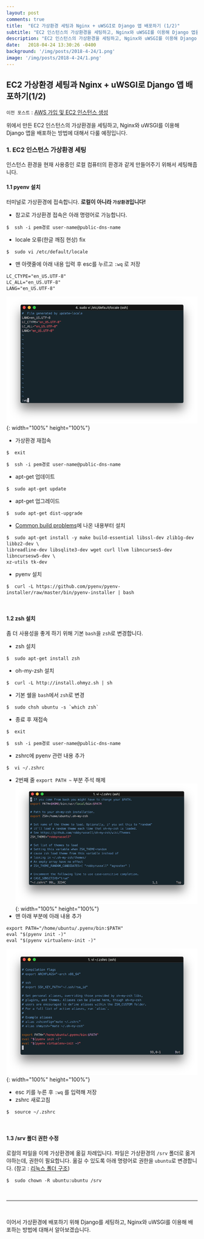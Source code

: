 ```yaml
---
layout: post
comments: true
title:  "EC2 가상환경 세팅과 Nginx + uWSGI로 Django 앱 배포하기 (1/2)"
subtitle: "EC2 인스턴스의 가상환경을 세팅하고, Nginx와 uWSGI를 이용해 Django 앱을 배포하는 방법에 대해서 다룹니다."
description: "EC2 인스턴스의 가상환경을 세팅하고, Nginx와 uWSGI를 이용해 Django 앱을 배포하는 방법에 대해서 다룹니다."
date:   2018-04-24 13:30:26 -0400
background: '/img/posts/2018-4-24/1.png'
image: '/img/posts/2018-4-24/1.png'
---
```



## EC2 가상환경 세팅과 Nginx + uWSGI로 Django 앱 배포하기(1/2)
`이전 포스트` : [AWS 가입 및 EC2 인스턴스 생성](https://rainsound-k.github.io/2018/04/23/aws-signup-and-create-ec2.html)

위에서 만든 EC2 인스턴스의 가상환경을 세팅하고, Nginx와 uWSGI를 이용해 Django 앱을 배포하는 방법에 대해서 다룰 예정입니다.

### 1. EC2 인스턴스 가상환경 세팅
인스턴스 환경을 현재 사용중인 로컬 컴퓨터의 환경과 같게 만들어주기 위해서 세팅해줍니다.

#### 1.1 pyenv 설치
터미널로 가상환경에 접속합니다.   **로컬이 아니라 `가상환경`입니다!**

* 참고로 가상환경 접속은 아래 명령어로 가능합니다.
```shell
$  ssh -i pem경로 user-name@public-dns-name
```
* locale 오류(한글 깨짐 현상) fix
```shell
$  sudo vi /etc/default/locale
```
  * 맨 아랫줄에 아래 내용 입력 후 esc를 누르고 `:wq` 로 저장
  ```shell
  LC_CTYPE="en_US.UTF-8"
  LC_ALL="en_US.UTF-8"
  LANG="en_US.UTF-8"
  ```
  ![그림2](/img/posts/2018-4-24/2.png){: width="100%" height="100%"}
* 가상환경 재접속
```shell
$  exit
```
```shell
$  ssh -i pem경로 user-name@public-dns-name
```
* apt-get 업데이트
```shell
$  sudo apt-get update
```
* apt-get 업그레이드
```shell
$  sudo apt-get dist-upgrade
```
* [Common build problems](https://github.com/pyenv/pyenv/wiki/Common-build-problems)에 나온 내용부터 설치
```shell
$  sudo apt-get install -y make build-essential libssl-dev zlib1g-dev libbz2-dev \
libreadline-dev libsqlite3-dev wget curl llvm libncurses5-dev libncursesw5-dev \
xz-utils tk-dev
```
* pyenv 설치
```shell
$  curl -L https://github.com/pyenv/pyenv-installer/raw/master/bin/pyenv-installer | bash
```
<br>

#### 1.2 zsh 설치
좀 더 사용성을 좋게 하기 위해 기본 `bash`을 `zsh`로 변경합니다.

* zsh 설치
```shell
$  sudo apt-get install zsh
```
* oh-my-zsh 설치
```shell
$  curl -L http://install.ohmyz.sh | sh
```
* 기본 쉘을 `bash`에서 `zsh`로 변경
```shell
$  sudo chsh ubuntu -s `which zsh`
```
* 종료 후 재접속
```shell
$  exit
```
```shell
$  ssh -i pem경로 user-name@public-dns-name
```
* zshrc에 pyenv 관련 내용 추가
```shell
$  vi ~/.zshrc
```
  * 2번째 줄 `export PATH ~` 부분 주석 해제
  ![그림3](/img/posts/2018-4-24/3.png){: width="100%" height="100%"}
  * 맨 아래 부분에 아래 내용 추가
  ```shell
  export PATH="/home/ubuntu/.pyenv/bin:$PATH"
  eval "$(pyenv init -)"
  eval "$(pyenv virtualenv-init -)"
  ```
  ![그림4](/img/posts/2018-4-24/4.png){: width="100%" height="100%"}
  * esc 키를 누른 후 `:wq` 를 입력해 저장
  * zshrc 새로고침
  ```shell
  $  source ~/.zshrc
  ```  
<br>

#### 1.3 /srv 폴더 권한 수정
로컬의 파일을 이제 가상환경에 옮길 차례입니다. 파일은 가상환경의 `/srv` 폴더로 옮겨야하는데, 권한이 필요합니다. 옮길 수 있도록 아래 명령어로 권한을 `ubuntu`로 변경합니다. (참고 : [리눅스 폴더 구조](https://ko.wikipedia.org/wiki/%ED%8C%8C%EC%9D%BC%EC%8B%9C%EC%8A%A4%ED%85%9C_%EA%B3%84%EC%B8%B5%EA%B5%AC%EC%A1%B0_%ED%91%9C%EC%A4%80))
```shell
$  sudo chown -R ubuntu:ubuntu /srv
```
<br>

---------------------------------------------------------------------------------------
<br>

이어서 가상환경에 배포하기 위해 Django를 세팅하고, Nginx와 uWSGI를 이용해 배포하는 방법에 대해서 알아보겠습니다.

<br>
